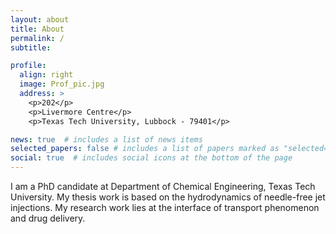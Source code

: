 ```yaml
---
layout: about
title: About
permalink: /
subtitle:   

profile:
  align: right
  image: Prof_pic.jpg
  address: >
    <p>202</p>
    <p>Livermore Centre</p>
    <p>Texas Tech University, Lubbock - 79401</p>

news: true  # includes a list of news items
selected_papers: false # includes a list of papers marked as "selected={true}"
social: true  # includes social icons at the bottom of the page
---
```


I am a PhD candidate at Department of Chemical Engineering, Texas Tech University. My thesis work is based on the hydrodynamics of needle-free jet injections. My research work lies at the interface of transport phenomenon and drug delivery. 

[//]: # ( Write your biography here. Tell the world about yourself. Link to your favorite [subreddit]http://reddit.com. You can put a picture in, too. The code is )
